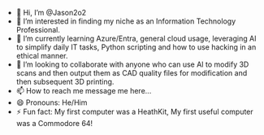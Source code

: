 - 👋 Hi, I’m @Jason2o2
- 👀 I’m interested in finding my niche as an Information Technology Professional.
- 🌱 I’m currently learning Azure/Entra, general cloud usage, leveraging AI to simplify daily IT tasks, Python scripting and how to use hacking in an ethical manner.
- 💞️ I’m looking to collaborate with anyone who can use AI to modify 3D scans and then output them as CAD quality files for modification and then subsequent 3D printing. 
- 📫 How to reach me message me here...
- 😄 Pronouns: He/Him
- ⚡ Fun fact: My first computer was a HeathKit, My first useful computer was a Commodore 64!

<!---
Jason2o2/Jason2o2 is a ✨ special ✨ repository because its `README.md` (this file) appears on your GitHub profile.
You can click the Preview link to take a look at your changes.
--->
